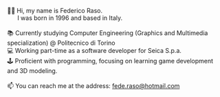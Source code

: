 👋🏼 Hi, my name is Federico Raso.<br/>
&nbsp; &nbsp; &nbsp; I was born in 1996 and based in Italy.<br/>
<br/>
📚 Currently studying Computer Engineering (Graphics and Multimedia specialization) @ Politecnico di Torino <br/>
💻 Working part-time as a software developer for Seica S.p.a. <br/>
🕹 Proficient with programming, focusing on learning game development and 3D modeling. <br/>
</br>
📫 You can reach me at the address: <l>fede.raso@hotmail.com <br/>

<!---
Fede996/Fede996 is a ✨ special ✨ repository because its `README.md` (this file) appears on your GitHub profile.
You can click the Preview link to take a look at your changes.
--->
